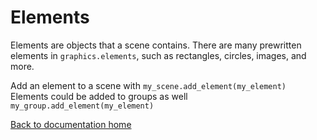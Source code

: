 # Elements

Elements are objects that a scene contains.
There are many prewritten elements in `graphics.elements`, such as rectangles, circles, images, and more.

Add an element to a scene with `my_scene.add_element(my_element)`
Elements could be added to groups as well `my_group.add_element(my_element)`


[Back to documentation home][dochome]

[dochome]: https://medilocus.github.io/graphic_videos/

